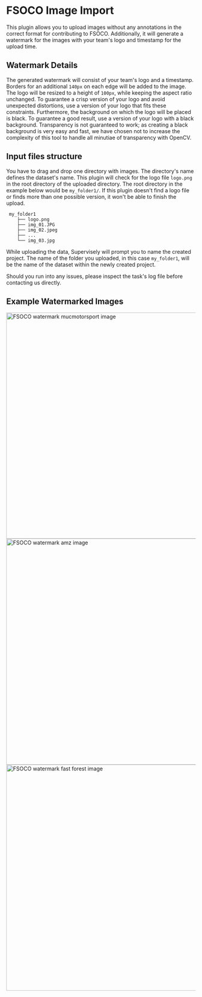 # FSOCO Image Import

This plugin allows you to upload images without any annotations in the correct format for contributing to FSOCO. 
Additionally, it will generate a watermark for the images with your team's logo and timestamp for the upload time.

## Watermark Details

The generated watermark will consist of your team's logo and a timestamp.
Borders for an additional `140px` on each edge will be added to the image. 
The logo will be resized to a height of `100px`, while keeping the aspect ratio unchanged. To guarantee a crisp version of your logo and avoid unexpected distortions, use a version of your logo that fits these constraints.
Furthermore, the background on which the logo will be placed is black. To guarantee a good result, use a version of your logo with a black background. 
Transparency is not guaranteed to work; as creating a black background is very easy and fast, we have chosen not to increase the complexity of this tool to handle all minutiae of transparency with OpenCV.

## Input files structure

You have to drag and drop one directory with images. The directory's name defines the dataset's name.
This plugin will check for the logo file `logo.png` in the root directory of the uploaded directory. The root directory in the example below would be `my_folder1/`.
If this plugin doesn't find a logo file or finds more than one possible version, it won't be able to finish the upload.
```
 my_folder1
    ├── logo.png
    ├── img_01.JPG
    ├── img_02.jpeg
    ├── ...
    └── img_03.jpg

```
While uploading the data, Supervisely will prompt you to name the created project. The name of the folder you uploaded, in this case `my_folder1`, will be the name of the dataset within the newly created project.

Should you run into any issues, please inspect the task's log file before contacting us directly.

## Example Watermarked Images

<img src="https://i.ibb.co/thc1YyP/watermarked-mms.jpg" alt="FSOCO watermark mucmotorsport image" height="600">
<img src="https://i.ibb.co/S5WF5pf/watermarked-amz.png" alt="FSOCO watermark amz image" height="600">
<img src="https://i.ibb.co/LYTqn8R/watermarked-ff.jpg" alt="FSOCO watermark fast forest image" height="600">
